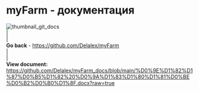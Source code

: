 # myFarm - документация                
![thumbnail_git_docs](https://user-images.githubusercontent.com/28227386/149833522-d6dfe319-7395-4cba-b0d1-e077b0d18bd8.png)                              
|              
|                 
**Go back** - https://github.com/Delalex/myFarm                        
|                   
|                 
**View document:** https://github.com/Delalex/myFarm_docs/blob/main/%D0%9E%D1%82%D1%87%D0%B5%D1%82%20%D0%9A%D1%83%D1%80%D1%81%D0%BE%D0%B2%D0%B0%D1%8F.docx?raw=true

